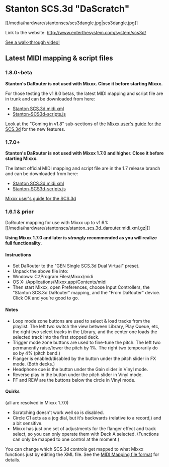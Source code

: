 # Stanton SCS.3d "DaScratch"

[[/media/hardware/stantonscs/scs3dangle.jpg|scs3dangle.jpg]]

Link to the website: <http://www.enterthesystem.com/system/scs3d/>

[See a walk-through video\!](http://www.youtube.com/watch?v=8DUpTikA8u0)

## Latest MIDI mapping & script files

### 1.8.0\~beta

**Stanton's DaRouter is not used with Mixxx. Close it before starting
Mixxx.**

For those testing the v1.8.0 betas, the latest MIDI mapping and script
file are in trunk and can be downloaded from here:

  - [Stanton
    SCS.3d.midi.xml](http://bazaar.launchpad.net/%7Emixxxdevelopers/mixxx/trunk/download/head%3A/mixxxresmidistantons-20090212032424-9h29294ehh1322b2-346/Stanton%20SCS.3d.midi.xml)
  - [Stanton-SCS3d-scripts.js](http://bazaar.launchpad.net/%7Emixxxdevelopers/mixxx/trunk/download/head%3A/mixxxresmidistantons-20090212032424-9h29294ehh1322b2-347/Stanton-SCS3d-scripts.js)

Look at the "Coming in v1.8" sub-sections of the [Mixxx user's guide for
the SCS.3d](stanton_scs.3d_mixxx_user_guide) for the new features.

### 1.7.0+

**Stanton's DaRouter is not used with Mixxx 1.7.0 and higher. Close it
before starting Mixxx.**

The latest official MIDI mapping and script file are in the 1.7 release
branch and can be downloaded from here:

  - [Stanton
    SCS.3d.midi.xml](http://bazaar.launchpad.net/%7Emixxxdevelopers/mixxx/release-1.6.2/download/head%3A/mixxxresmidistantons-20090212032424-9h29294ehh1322b2-346/Stanton%20SCS.3d.midi.xml)
  - [Stanton-SCS3d-scripts.js](http://bazaar.launchpad.net/%7Emixxxdevelopers/mixxx/release-1.6.2/download/head%3A/mixxxresmidistantons-20090212032424-9h29294ehh1322b2-347/Stanton-SCS3d-scripts.js)

[Mixxx user's guide for the SCS.3d](stanton_scs.3d_mixxx_user_guide)

### 1.6.1 & prior

DaRouter mapping for use with Mixxx up to v1.6.1:
[[/media/hardware/stantonscs/stanton_scs.3d_darouter.midi.xml.gz|]]

**Using Mixxx 1.7.0 and later is *strongly* recommended as you will
realize full functionality.**

#### Instructions

  - Set DaRouter to the "GEN Single SCS.3d Dual Virtual" preset.
  - Unpack the above file into:
  - Windows: C:\\Program Files\\Mixxx\\midi
  - OS X: /Applications/Mixxx.app/Contents/midi
  - Then start Mixxx, open Preferences, choose Input Controllers, the
    "Stanton SCS.3d DaRouter" mapping, and the "From DaRouter" device.
    Click OK and you're good to go.

#### Notes

  - Loop mode zone buttons are used to select & load tracks from the
    playlist. The left two switch the view between Library, Play Queue,
    etc, the right two select tracks in the Library, and the center one
    loads the selected track into the first stopped deck.
  - Trigger mode zone buttons are used to fine-tune the pitch. The left
    two permanently raise/lower the pitch by 1%. The right two
    temporarily do so by 4% (pitch bend.)
  - Flanger is enabled/disabled by the button under the pitch slider in
    FX mode. (Both decks.)
  - Headphone cue is the button under the Gain slider in Vinyl mode.
  - Reverse play in the button under the pitch slider in Vinyl mode.
  - FF and REW are the buttons below the circle in Vinyl mode.

#### Quirks

(all are resolved in Mixxx 1.7.0)

  - Scratching doesn't work well so is disabled.
  - Circle C1 acts as a jog dial, but it's backwards (relative to a
    record,) and a bit sensitive.
  - Mixxx has just one set of adjustments for the flanger effect and
    track select, so you can only operate them with Deck A selected.
    (Functions can only be mapped to one control at the moment.)

You can change which SCS.3d controls get mapped to what Mixxx functions
just by editing the XML file. See the [MIDI Mapping file
format](midi_controller_mapping_file_format) for details.

